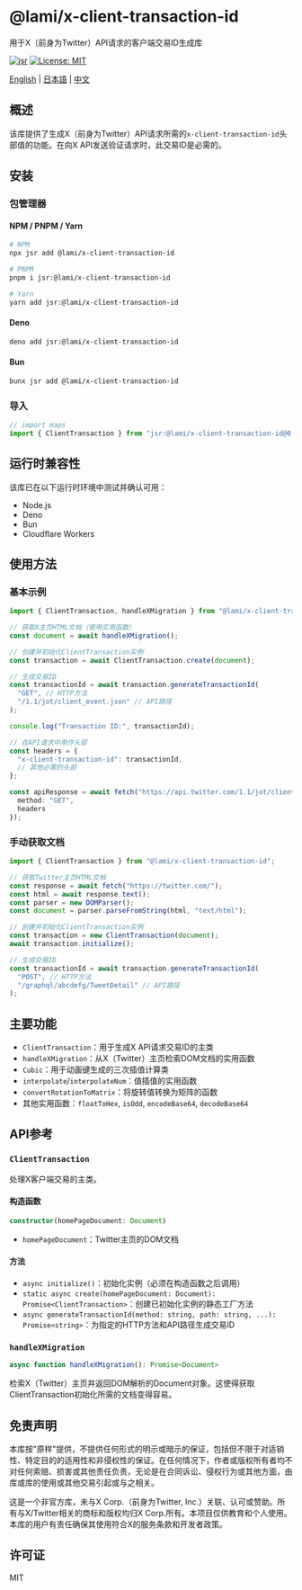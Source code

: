 # @lami/x-client-transaction-id

用于X（前身为Twitter）API请求的客户端交易ID生成库

[![jsr](https://jsr.io/badges/@lami/x-client-transaction-id)](https://jsr.io/@lami/x-client-transaction-id)
[![License: MIT](https://img.shields.io/badge/License-MIT-yellow.svg)](https://opensource.org/licenses/MIT)

[English](README.md) | [日本語](README_JA.md) | [中文](README_CN.md)

## 概述

该库提供了生成X（前身为Twitter）API请求所需的`x-client-transaction-id`头部值的功能。在向X API发送验证请求时，此交易ID是必需的。

## 安装

### 包管理器

#### NPM / PNPM / Yarn
```bash
# NPM
npx jsr add @lami/x-client-transaction-id

# PNPM
pnpm i jsr:@lami/x-client-transaction-id

# Yarn
yarn add jsr:@lami/x-client-transaction-id
```

#### Deno
```bash
deno add jsr:@lami/x-client-transaction-id
```

#### Bun
```bash
bunx jsr add @lami/x-client-transaction-id
```

### 导入

```ts
// import maps
import { ClientTransaction } from "jsr:@lami/x-client-transaction-id@0.1.0";
```

## 运行时兼容性

该库已在以下运行时环境中测试并确认可用：
- Node.js
- Deno
- Bun
- Cloudflare Workers

## 使用方法

### 基本示例

```ts
import { ClientTransaction, handleXMigration } from "@lami/x-client-transaction-id";

// 获取X主页HTML文档（使用实用函数）
const document = await handleXMigration();

// 创建并初始化ClientTransaction实例
const transaction = await ClientTransaction.create(document);

// 生成交易ID
const transactionId = await transaction.generateTransactionId(
  "GET", // HTTP方法
  "/1.1/jot/client_event.json" // API路径
);

console.log("Transaction ID:", transactionId);

// 在API请求中用作头部
const headers = {
  "x-client-transaction-id": transactionId,
  // 其他必需的头部
};

const apiResponse = await fetch("https://api.twitter.com/1.1/jot/client_event.json", {
  method: "GET",
  headers
});
```

### 手动获取文档

```ts
import { ClientTransaction } from "@lami/x-client-transaction-id";

// 获取Twitter主页HTML文档
const response = await fetch("https://twitter.com/");
const html = await response.text();
const parser = new DOMParser();
const document = parser.parseFromString(html, "text/html");

// 创建并初始化ClientTransaction实例
const transaction = new ClientTransaction(document);
await transaction.initialize();

// 生成交易ID
const transactionId = await transaction.generateTransactionId(
  "POST", // HTTP方法
  "/graphql/abcdefg/TweetDetail" // API路径
);
```

## 主要功能

- `ClientTransaction`：用于生成X API请求交易ID的主类
- `handleXMigration`：从X（Twitter）主页检索DOM文档的实用函数
- `Cubic`：用于动画键生成的三次插值计算类
- `interpolate`/`interpolateNum`：值插值的实用函数
- `convertRotationToMatrix`：将旋转值转换为矩阵的函数
- 其他实用函数：`floatToHex`, `isOdd`, `encodeBase64`, `decodeBase64`

## API参考

### `ClientTransaction`

处理X客户端交易的主类。

#### 构造函数

```ts
constructor(homePageDocument: Document)
```

- `homePageDocument`：Twitter主页的DOM文档

#### 方法

- `async initialize()`：初始化实例（必须在构造函数之后调用）
- `static async create(homePageDocument: Document): Promise<ClientTransaction>`：创建已初始化实例的静态工厂方法
- `async generateTransactionId(method: string, path: string, ...): Promise<string>`：为指定的HTTP方法和API路径生成交易ID

### `handleXMigration`

```ts
async function handleXMigration(): Promise<Document>
```

检索X（Twitter）主页并返回DOM解析的Document对象。这使得获取ClientTransaction初始化所需的文档变得容易。

## 免责声明

本库按"原样"提供，不提供任何形式的明示或暗示的保证，包括但不限于对适销性、特定目的的适用性和非侵权性的保证。在任何情况下，作者或版权所有者均不对任何索赔、损害或其他责任负责，无论是在合同诉讼、侵权行为或其他方面，由库或库的使用或其他交易引起或与之相关。

这是一个非官方库，未与X Corp.（前身为Twitter, Inc.）关联、认可或赞助。所有与X/Twitter相关的商标和版权均归X Corp.所有。本项目仅供教育和个人使用。本库的用户有责任确保其使用符合X的服务条款和开发者政策。

## 许可证

MIT